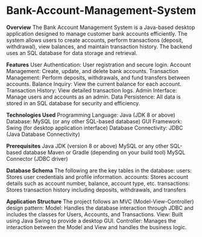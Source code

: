 # Bank-Account-Management-System
**Overview**
The Bank Account Management System is a Java-based desktop application designed to manage customer bank accounts efficiently. The system allows users to create accounts, perform transactions (deposit, withdrawal), view balances, and maintain transaction history. The backend uses an SQL database for data storage and retrieval.

**Features**
User Authentication: User registration and secure login.
Account Management: Create, update, and delete bank accounts.
Transaction Management: Perform deposits, withdrawals, and fund transfers between accounts.
Balance Inquiry: View the current balance for each account.
Transaction History: View detailed transaction logs.
Admin Interface: Manage users and accounts as an admin.
Data Persistence: All data is stored in an SQL database for security and efficiency.

**Technologies Used**
Programming Language: Java (JDK 8 or above)
Database: MySQL (or any other SQL-based database)
GUI Framework: Swing (for desktop application interface)
Database Connectivity: JDBC (Java Database Connectivity)

**Prerequisites**
Java JDK (version 8 or above)
MySQL or any other SQL-based database
Maven or Gradle (depending on your build tool)
MySQL Connector (JDBC driver)

**Database Schema**
The following are the key tables in the database:
users: Stores user credentials and profile information.
accounts: Stores account details such as account number, balance, account type, etc.
transactions: Stores transaction history including deposits, withdrawals, and transfers

**Application Structure**
The project follows an MVC (Model-View-Controller) design pattern:
Model: Handles the database interaction through JDBC and includes the classes for Users, Accounts, and Transactions.
View: Built using Java Swing to provide a desktop GUI.
Controller: Manages the interaction between the Model and View and handles the business logic.


